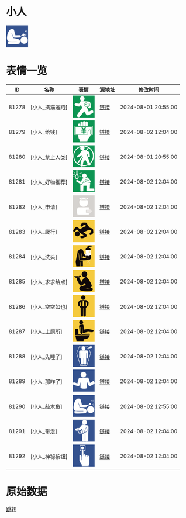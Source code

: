 # 小人

<img src="./cover.png" height="60" alt="cover" />

# 表情一览

|ID|名称|表情|源地址|修改时间|
|----|----|----|----|----|
|81278|[小人_携猫逃跑]|<img src="./pic/081278_%5B小人_携猫逃跑%5D.png" height="60" alt="携猫逃跑"/>|[链接](https://i0.hdslb.com/bfs/garb/710dfc3b5a6bb1f24411e6e49430e2546823fac2.png)|2024-08-01 20:55:00|
|81279|[小人_给钱]|<img src="./pic/081279_%5B小人_给钱%5D.png" height="60" alt="给钱"/>|[链接](https://i0.hdslb.com/bfs/garb/a2a3ed9f8c1d6aed9aca704e4430f3dbba8ad72a.png)|2024-08-02 12:04:00|
|81280|[小人_禁止人类]|<img src="./pic/081280_%5B小人_禁止人类%5D.png" height="60" alt="禁止人类"/>|[链接](https://i0.hdslb.com/bfs/garb/267823dbf86ea30276fb1154c4cac959537f84bb.png)|2024-08-01 20:55:00|
|81281|[小人_好物推荐]|<img src="./pic/081281_%5B小人_好物推荐%5D.png" height="60" alt="好物推荐"/>|[链接](https://i0.hdslb.com/bfs/garb/7b8eee9744e7286bb92b0bf453654b6741a3d343.png)|2024-08-02 12:04:00|
|81282|[小人_申请]|<img src="./pic/081282_%5B小人_申请%5D.png" height="60" alt="申请"/>|[链接](https://i0.hdslb.com/bfs/garb/84b62550cdc404e7a83e5c79a9e23ced46cd1c70.png)|2024-08-02 12:04:00|
|81283|[小人_爬行]|<img src="./pic/081283_%5B小人_爬行%5D.png" height="60" alt="爬行"/>|[链接](https://i0.hdslb.com/bfs/garb/6132aeec2f6fad323e696bf2a59cd8c62b86b4c1.png)|2024-08-02 12:04:00|
|81284|[小人_洗头]|<img src="./pic/081284_%5B小人_洗头%5D.png" height="60" alt="洗头"/>|[链接](https://i0.hdslb.com/bfs/garb/e6cc7ece2c01045da047fcb9ea71d10ea41dbba7.png)|2024-08-02 12:04:00|
|81285|[小人_求求给点]|<img src="./pic/081285_%5B小人_求求给点%5D.png" height="60" alt="求求给点"/>|[链接](https://i0.hdslb.com/bfs/garb/4385cd493b0db85db5edf4f5e65ff9c91af66b8a.png)|2024-08-02 12:04:00|
|81286|[小人_空空如也]|<img src="./pic/081286_%5B小人_空空如也%5D.png" height="60" alt="空空如也"/>|[链接](https://i0.hdslb.com/bfs/garb/5fc9229d4e1403e27e70cdf767d8386579b16148.png)|2024-08-02 12:04:00|
|81287|[小人_上厕所]|<img src="./pic/081287_%5B小人_上厕所%5D.png" height="60" alt="上厕所"/>|[链接](https://i0.hdslb.com/bfs/garb/756a570eec0e812e02890b8a8c0ebe5b76624397.png)|2024-08-02 12:04:00|
|81288|[小人_先睡了]|<img src="./pic/081288_%5B小人_先睡了%5D.png" height="60" alt="先睡了"/>|[链接](https://i0.hdslb.com/bfs/garb/2d3e4b73cc5359ac3e0a2cd4eacdaddab0e28f70.png)|2024-08-02 12:04:00|
|81289|[小人_那咋了]|<img src="./pic/081289_%5B小人_那咋了%5D.png" height="60" alt="那咋了"/>|[链接](https://i0.hdslb.com/bfs/garb/6ceeabe17f3f637b7ac69595c72b9cdf3dc39f49.png)|2024-08-02 12:04:00|
|81290|[小人_敲木鱼]|<img src="./pic/081290_%5B小人_敲木鱼%5D.png" height="60" alt="敲木鱼"/>|[链接](https://i0.hdslb.com/bfs/garb/54186c01c68e818e725b0ef80f5a254a3b229e07.png)|2024-08-02 12:55:00|
|81291|[小人_带走]|<img src="./pic/081291_%5B小人_带走%5D.png" height="60" alt="带走"/>|[链接](https://i0.hdslb.com/bfs/garb/f221a2132d9fcd5147e8de852f32b5b9c4f9a115.png)|2024-08-02 12:04:00|
|81292|[小人_神秘按钮]|<img src="./pic/081292_%5B小人_神秘按钮%5D.png" height="60" alt="神秘按钮"/>|[链接](https://i0.hdslb.com/bfs/garb/b977152443f65bfceb6265307fa724d0c08e0236.png)|2024-08-02 12:04:00|

# 原始数据

[跳转](./raw.json)

